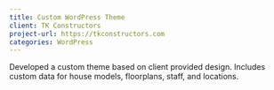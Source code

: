 ```yaml
---
title: Custom WordPress Theme
client: TK Constructors
project-url: https://tkconstructors.com
categories: WordPress
---
```


Developed a custom theme based on client provided design. Includes custom data for house models, floorplans, staff, and locations. 
